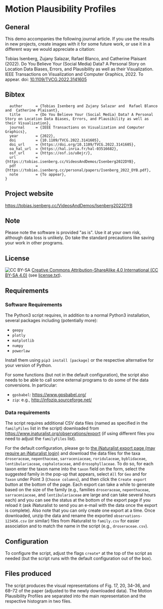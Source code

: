 # Motion Plausibility Profiles

## General
This demo accompanies the following journal article. If you use the results in new projects, create images with it for some future work, or use it in a different way we would appreciate a citation:

Tobias Isenberg, Zujany Salazar, Rafael Blanco, and Catherine Plaisant (2022). Do You Believe Your (Social Media) Data? A Personal Story on Location Data Biases, Errors, and Plausibility as well as their Visualization. IEEE Transactions on Visualization and Computer Graphics, 2022. To appear. doi: [10.1109/TVCG.2022.3141605](https://doi.org/10.1109/TVCG.2022.3141605)

## Bibtex
```@ARTICLE{Isenberg:2022:DYB,
  author      = {Tobias Isenberg and Zujany Salazar and  Rafael Blanco and  Catherine Plaisant},
  title       = {Do You Believe Your (Social Media) Data? A Personal Story on Location Data Biases, Errors, and Plausibility as well as their Visualization},
  journal     = {IEEE Transactions on Visualization and Computer Graphics},
  year        = {2022},
  doi         = {10.1109/TVCG.2022.3141605},
  doi_url     = {https://doi.org/10.1109/TVCG.2022.3141605},
  oa_hal_url  = {https://hal.inria.fr/hal-03516682},
  osf_url     = {https://osf.io/u8ejr/},
  url         = {https://tobias.isenberg.cc/VideosAndDemos/Isenberg2022DYB},
  pdf         = {https://tobias.isenberg.cc/personal/papers/Isenberg_2022_DYB.pdf},
  note        = {To appear},
}
```

## Project website
https://tobias.isenberg.cc/VideosAndDemos/Isenberg2022DYB

## Note
Please note the software is provided "as is".  Use it at your own risk, although data loss is unlikely. Do take the standard precautions like saving your work in other programs.

## License
![CC BY-SA](https://i.creativecommons.org/l/by-sa/3.0/88x31.png) [Creative Commons Attribution-ShareAlike 4.0 International (CC BY-SA 4.0)](https://creativecommons.org/licenses/by-sa/4.0/)
(see [license.txt](license.txt)).

## Requirements

### Software Requirements
The Python3 script requires, in addition to a normal Python3 installation, several packages including (potentially more):
* ```geopy```
* ```plotly```
* ```matplotlib```
* ```numpy```
* ```powerlaw```

Install them using ```pip3 install [package]``` or the respective alternative for your version of Python.

For some functions (but not in the default configuration), the script also needs to be able to call some external programs to do some of the data conversions. In particular:
* ```gpsbabel```: https://www.gpsbabel.org/
* ```zip```: e.g., http://infozip.sourceforge.net/

### Data requirements
The script requires additional CSV data files (named as specified in the ```familyFiles``` list in the script) downloaded from https://www.inaturalist.org/observations/export (if using different files you need to adjust the ```familyFiles``` list).

For the default configuration, please go to [the iNaturalist export page (may require an iNaturalist login)](https://www.inaturalist.org/observations/export) and download the data files for the taxa ```droseraceae```, ```nepenthaceae```, ```sarraceniaceae```, ```roridulaceae```, ```byblidaceae```, ```lentibulariaceae```, ```cephalotaceae```, and ```drosophyllaceae```. To do so, for each taxon enter the taxon name into the ```taxon``` field on the form, select the suggested family in the pop-up that appears, select ```All``` for ```Geo``` and for ```Taxon``` under Point 3  (```Choose columns```), and then click the ```Create export``` button at the bottom of the page. Each export can take a while to generate based on the size of the family (e.g., families ```droseraceae```, ```nepenthaceae```, ```sarraceniaceae```, and ```lentibulariaceae``` are large and can take several hours each) and you can see the status at the bottom of the export page if you reload it (ask iNaturalist to send you an e-mail with the data once the export is complete). Also note that you can only create one export at a time. Once downloaded, unzip the data and rename the exported ```observations-123456.csv``` (or similar) files from iNaturalist to ```family.csv``` for easier association and to match the name in the script (e.g., ```droseraceae.csv```).

## Configuration
To configure the script, adjust the flags ```create*``` at the top of the script as needed (but the script runs with the default configuration out of the box). 

## Files produced
The script produces the visual representations of Fig. 17, 20, 34–36, and 68–72 of the paper (adjusted to the newly downloaded data). The Motion Plausibility Profiles are separated into the main representation and the respective histogram in two files.
